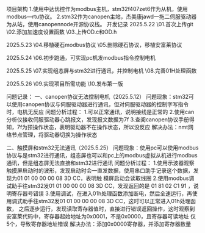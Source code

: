 项目架构
1.使用中达优控作为modbus主机，stm32f407zet6作为从机，使用modbus—rtu协议。
2.stm32作为canopen主站，杰美康jawd一拖二伺服驱动器为从站，使用canopennode开源协议栈。
开发记录
2025.5.22
	\01.首次上传git
	\02.添加加速度设置函数
    \03.上传OD.c和OD.h

2025.5.23
	\04.移植硬石modbus协议
	\05.删除硬石协议，移植安富莱协议

2025.5.24
	\06.初步跑通，可实现pc机发modbus指令控制电机

2025.5.25
	\07.实现组态屏与stm32进行通讯，并控制电机
	\08.完善01H处理函数

2025.5.26
	\09.实现项目所需功能
	\10.发布第一版

问题记录：
一、canopen协议无法控制电机（2025.5.12）
问题现象：stm32可以使用canopen协议与伺服驱动器进行通讯，但对伺服驱动器的控制字写指令时，电机无反应
问题分析过程：
			1.可以正常通讯，说明接线是正常的
			2.使用can分析仪接收伺服驱动器心跳报文，发现报文数据为7f
			3.查阅canopen协议手册得知，7f为预操作状态，表明驱动器不在操作状态，所以没反应
解决办法：nmt网络节点管理，将驱动器切换为操作状态


二、触摸屏和stm32无法通讯（2025.5.25）
问题现象：使用pc可以使用modbus协议与是stm32进行通讯，组态屏也可以和pc上的modbus虚拟从机进行modbus通讯，但是组态屏无法直接和stm32进行通讯
问题分析过程：
			1.使用示波器观察触摸屏启动时的波形，发现启动时会一直发数据，使用串口助手记录这个数据，发现为01 01 00 00 00 08 3D CC，表明触
			模屏启动会读取线圈
			2.使用modbus调试助手往stm32发01 01 00 00 00 08 3D CC，发现返回的是 01 81 02 C1 91 ，说明寄存器号错误
			3.使用调试，在进入01h处理函数添加断电，然后全速运行，再使用调式助手往stm32发01 01 00 00 00 08 3D CC，这时可以正常进入01h处理函数，
			之后逐步运行，发现读取寄存器值时，直接进行错误返回操作，这时观察到安富莱代码中，寄存器起始地址为0x0001，不是0x0000，且寄存器可读地址
			仅5个，导致寄存器地址错误
解决办法：添加0x0000寄存器，并添加寄存器数量

